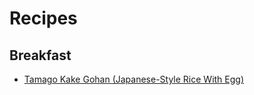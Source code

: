 # Recipes

## Breakfast

- [Tamago Kake Gohan (Japanese-Style Rice With Egg)](/recipes/?recipe=tamago-kake-gohan) 